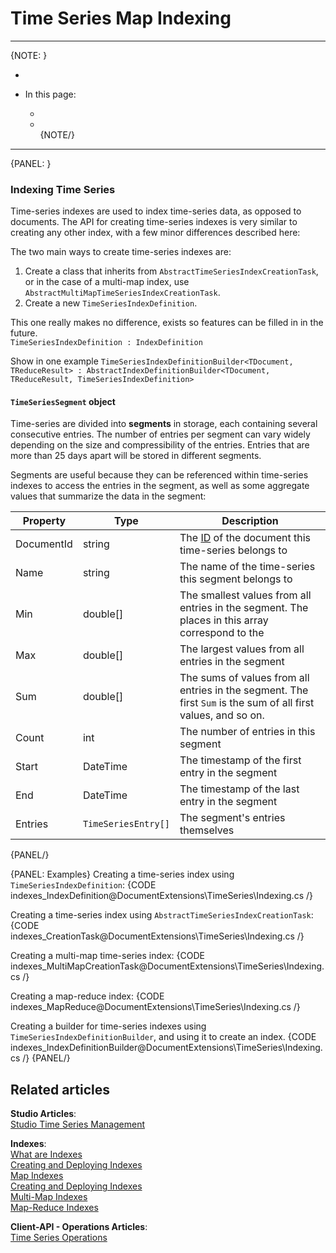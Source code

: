 ﻿# Time Series Map Indexing  
---

{NOTE: }

*  
  
* In this page:  
  * []()  
  * []()  
{NOTE/}

---

{PANEL: }

### Indexing Time Series  

Time-series indexes are used to index time-series data, as opposed to documents. 
The API for creating time-series indexes is very similar to creating any other index, 
with a few minor differences described here:  

The two main ways to create time-series indexes are:
1. Create a class that inherits from `AbstractTimeSeriesIndexCreationTask`, or in the 
case of a multi-map index, use `AbstractMultiMapTimeSeriesIndexCreationTask`.
2. Create a new `TimeSeriesIndexDefinition`.

This one really makes no difference, exists so features can be filled in in the future.  
`TimeSeriesIndexDefinition : IndexDefinition`

Show in one example
`TimeSeriesIndexDefinitionBuilder<TDocument, TReduceResult> : AbstractIndexDefinitionBuilder<TDocument, TReduceResult, TimeSeriesIndexDefinition>`

#### `TimeSeriesSegment` object  

Time-series are divided into **segments** in storage, each containing several consecutive entries. The 
number of entries per segment can vary widely depending on the size and compressibility of the entries. 
Entries that are more than 25 days apart will be stored in different segments.  

Segments are useful because they can be referenced within time-series indexes to access the entries in 
the segment, as well as some aggregate values that summarize the data in the segment:  

| Property | Type | Description |
| - | - | - |
| DocumentId | string | The [ID]() of the document this time-series belongs to |
| Name | string | The name of the time-series this segment belongs to |
| Min | double[] | The smallest values from all entries in the segment. The places in this array correspond to the  |
| Max | double[] | The largest values from all entries in the segment |
| Sum | double[] | The sums of values from all entries in the segment. The first `Sum` is the sum of all first values, and so on. |
| Count | int | The number of entries in this segment |
| Start | DateTime | The timestamp of the first entry in the segment |
| End | DateTime | The timestamp of the last entry in the segment |
| Entries | `TimeSeriesEntry[]` | The segment's entries themselves |
{PANEL/}

{PANEL: Examples}
Creating a time-series index using `TimeSeriesIndexDefinition`:
{CODE indexes_IndexDefinition@DocumentExtensions\TimeSeries\Indexing.cs /}

Creating a time-series index using `AbstractTimeSeriesIndexCreationTask`:
{CODE indexes_CreationTask@DocumentExtensions\TimeSeries\Indexing.cs /}

Creating a multi-map time-series index:
{CODE indexes_MultiMapCreationTask@DocumentExtensions\TimeSeries\Indexing.cs /}

Creating a map-reduce index:
{CODE indexes_MapReduce@DocumentExtensions\TimeSeries\Indexing.cs /}

Creating a builder for time-series indexes using `TimeSeriesIndexDefinitionBuilder`, and using it to create an index.
{CODE indexes_IndexDefinitionBuilder@DocumentExtensions\TimeSeries\Indexing.cs /}
{PANEL/}

## Related articles
**Studio Articles**:  
[Studio Time Series Management]()  

**Indexes**:  
[What are Indexes](../../indexes/what-are-indexes)  
[Creating and Deploying Indexes](../../indexes/creating-and-deploying)  
[Map Indexes](../../indexes/map-indexes)  
[Creating and Deploying Indexes](../../indexes/creating-and-deploying)  
[Multi-Map Indexes](../../indexes/multi-map-indexes)  
[Map-Reduce Indexes](../../indexes/map-reduce-indexes)  

**Client-API - Operations Articles**:  
[Time Series Operations]()  
